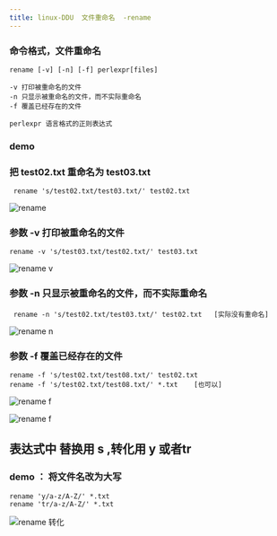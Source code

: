 ```yaml
---
title: linux-DDU  文件重命名  -rename
---
```

### 命令格式，文件重命名

```
rename [-v] [-n] [-f] perlexpr[files]

-v 打印被重命名的文件
-n 只显示被重命名的文件，而不实际重命名
-f 覆盖已经存在的文件

perlexpr 语言格式的正则表达式
```

### demo 

### 把 test02.txt 重命名为 test03.txt

```
 rename 's/test02.txt/test03.txt/' test02.txt
```

![rename](/img/ubuntu/linux_command/linux_rename/rename_01.png "重命名")

### 参数 -v 打印被重命名的文件

```
rename -v 's/test03.txt/test02.txt/' test03.txt
```

![rename v](/img/ubuntu/linux_command/linux_rename/rename_v.png "重命名参数v")

### 参数 -n 只显示被重命名的文件，而不实际重命名

```
 rename -n 's/test02.txt/test03.txt/' test02.txt   [实际没有重命名]
```

![rename n](/img/ubuntu/linux_command/linux_rename/rename_n.png "重命名参数n")

### 参数 -f 覆盖已经存在的文件

```
rename -f 's/test02.txt/test08.txt/' test02.txt
rename -f 's/test02.txt/test08.txt/' *.txt    [也可以] 
```

![rename f](/img/ubuntu/linux_command/linux_rename/rename_f.png "重命名参数f")

![rename f](/img/ubuntu/linux_command/linux_rename/rename_f_2.png "重命名参数f")

## 表达式中 替换用 s ,转化用 y 或者tr

### demo ： 将文件名改为大写

```
rename 'y/a-z/A-Z/' *.txt
rename 'tr/a-z/A-Z/' *.txt
```

![rename 转化](/img/linux_command/linux_rename/rename_zhuanhua.png "重命名 转化")







